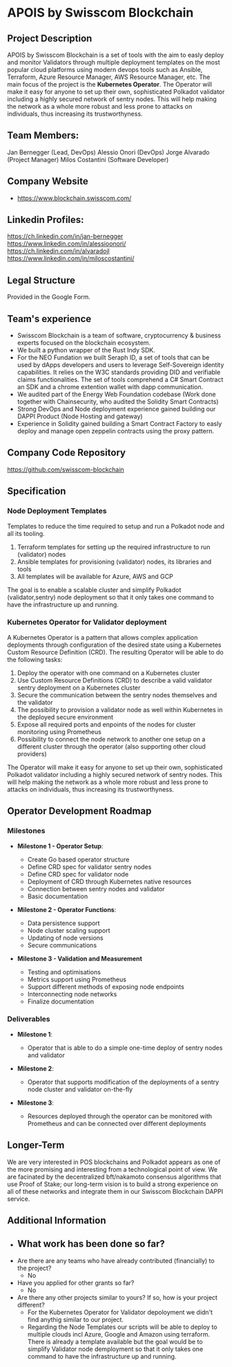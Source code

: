 # APOIS by Swisscom Blockchain

## Project Description

APOIS by Swisscom Blockchain is a set of tools with the aim to easly deploy and monitor Validators through multiple deployment templates on the most popular cloud platforms using modern devops tools such as Ansible, Terraform, Azure Resource Manager, AWS Resource Manager, etc.
The main focus of the project is the **Kubernetes Operator**. The Operator will make it easy for anyone to set up their own, sophisticated Polkadot validator including a highly secured network of sentry nodes.
This will help making the network as a whole more robust and less prone to attacks on individuals, thus increasing its trustworthyness.

## Team Members:

Jan Bernegger (Lead, DevOps)
Alessio Onori (DevOps)
Jorge Alvarado (Project Manager)
Milos Costantini (Software Developer)

## Company Website

- https://www.blockchain.swisscom.com/

## Linkedin Profiles:

https://ch.linkedin.com/in/jan-bernegger
https://www.linkedin.com/in/alessioonori/
https://ch.linkedin.com/in/alvaradojl
https://www.linkedin.com/in/miloscostantini/

## Legal Structure

Provided in the Google Form.

## Team's experience

- Swisscom Blockchain is a team of software, cryptocurrency & business experts focused on the blockchain ecosystem.
- We built a python wrapper of the Rust Indy SDK.
- For the NEO Fundation we built Seraph ID, a set of tools that can be used by dApps developers and users to leverage Self-Sovereign identity capabilities. It relies on the W3C standards providing DID and verifiable claims functionalities. The set of tools comprehend a C# Smart Contract an SDK and a chrome extention wallet with dapp communication.
- We audited part of the Energy Web Foundation codebase (Work done together with Chainsecurity, who audited the Solidity Smart Contracts)
- Strong DevOps and Node deployment experience gained building our DAPPI Product (Node Hosting and gateway)
- Experience in Solidity gained building a Smart Contract Factory to easly deploy and manage open zeppelin contracts using
  the proxy pattern.

## Company Code Repository

https://github.com/swisscom-blockchain

## Specification

### Node Deployment Templates

Templates to reduce the time required to setup and run a Polkadot node and all its tooling.

1. Terraform templates for setting up the required infrastructure to run (validator) nodes
2. Ansible templates for provisioning (validator) nodes, its libraries and tools
3. All templates will be available for Azure, AWS and GCP

The goal is to enable a scalable cluster and simplify Polkadot (validator,sentry) node deployment so that it only takes one command to have the infrastructure up and running.

### Kubernetes Operator for Validator deployment

A Kubernetes Operator is a pattern that allows complex application deployments through configuration of the desired state using a Kubernetes Custom Resource Definition (CRD).
The resulting Operator will be able to do the following tasks:

1. Deploy the operator with one command on a Kubernetes cluster
2. Use Custom Resource Definitions (CRD) to describe a valid validator sentry deployment on a Kubernetes cluster
3. Secure the communication between the sentry nodes themselves and the validator
4. The possibility to provision a validator node as well within Kubernetes in the deployed secure environment
5. Expose all required ports and enpoints of the nodes for cluster monitoring using Prometheus
6. Possibility to connect the node network to another one setup on a different cluster through the operator (also supporting other cloud providers)

The Operator will make it easy for anyone to set up their own, sophisticated Polkadot validator including a highly secured network of sentry nodes.
This will help making the network as a whole more robust and less prone to attacks on individuals, thus increasing its trustworthyness.

## Operator Development Roadmap

### Milestones

* **Milestone 1 - Operator Setup**:
  * Create Go based operator structure
  * Define CRD spec for validator sentry nodes
  * Define CRD spec for validator node
  * Deployment of CRD through Kubernetes native resources
  * Connection between sentry nodes and validator
  * Basic documentation

* **Milestone 2 - Operator Functions**:
  * Data persistence support
  * Node cluster scaling support
  * Updating of node versions
  * Secure communications

* **Milestone 3 - Validation and Measurement**
  * Testing and optimisations
  * Metrics support using Prometheus
  * Support different methods of exposing node endpoints
  * Interconnecting node networks
  * Finalize documentation

### Deliverables
* **Milestone 1**:
  * Operator that is able to do a simple one-time deploy of sentry nodes and validator

* **Milestone 2**:
  * Operator that supports modification of the deployments of a sentry node cluster and validator on-the-fly

* **Milestone 3**:
  * Resources deployed through the operator can be monitored with Prometheus and can be connected over different deployments
## Longer-Term

We are very interested in POS blockchains and Polkadot appears as one of the more promising and interesting from a technological point of view. We are facinated by the
decentralized bft/nakamoto consensus algorithms that use Proof of Stake; our long-term vision is to build a strong experience on all of these networks and integrate them in our Swisscom Blockchain DAPPI service.

## Additional Information

- ## What work has been done so far?
- Are there are any teams who have already contributed (financially) to the project?
  - No
- Have you applied for other grants so far?
  - No
- Are there any other projects similar to yours? If so, how is your project different?
  - For the Kubernetes Operator for Validator depoloyment we didn't find anythig similar to our project.
  - Regarding the Node Templates our scripts will be able to deploy to multiple clouds incl Azure, Google and Amazon using terraform. There is already a template available but the goal would be to simplify Validator node demployment so that it only takes one command to have the infrastructure up and running.
